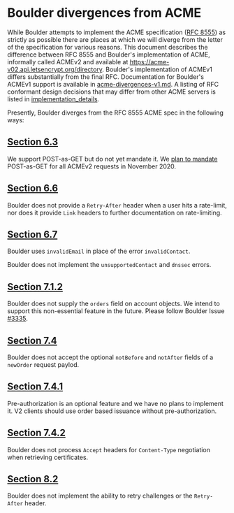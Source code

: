 # Boulder divergences from ACME

While Boulder attempts to implement the ACME specification ([RFC 8555]) as strictly as possible there are places at which we will diverge from the letter of the specification for various reasons. This document describes the difference between RFC 8555 and Boulder's implementation of ACME, informally called ACMEv2 and available at https://acme-v02.api.letsencrypt.org/directory. Boulder's implementation of ACMEv1 differs substantially from the final RFC. Documentation for Boulder's ACMEv1 support is available in [acme-divergences-v1.md](acme-divergences-v1.md). A listing of RFC conformant design decisions that may differ from other ACME servers is listed in [implementation_details](https://github.com/letsencrypt/boulder/blob/main/docs/acme-implementation_details.md).


Presently, Boulder diverges from the RFC 8555 ACME spec in the following ways:

## [Section 6.3](https://tools.ietf.org/html/rfc8555#section-6.3)

We support POST-as-GET but do not yet mandate it. We
[plan to mandate](https://community.letsencrypt.org/t/acme-v2-scheduled-deprecation-of-unauthenticated-resource-gets/74380)
POST-as-GET for all ACMEv2 requests in November 2020.

## [Section 6.6](https://tools.ietf.org/html/rfc8555#section-6.6)

Boulder does not provide a `Retry-After` header when a user hits a rate-limit, nor does it provide `Link` headers to further documentation on rate-limiting.

## [Section 6.7](https://tools.ietf.org/html/rfc8555#section-6.7)

Boulder uses `invalidEmail` in place of the error `invalidContact`.

Boulder does not implement the `unsupportedContact` and `dnssec` errors.

## [Section 7.1.2](https://tools.ietf.org/html/rfc8555#section-7.1.2)

Boulder does not supply the `orders` field on account objects. We intend to
support this non-essential feature in the future. Please follow Boulder Issue
[#3335](https://github.com/letsencrypt/boulder/issues/3335).

## [Section 7.4](https://tools.ietf.org/html/rfc8555#section-7.4)

Boulder does not accept the optional `notBefore` and `notAfter` fields of a
`newOrder` request paylod.

## [Section 7.4.1](https://tools.ietf.org/html/rfc8555#section-7.4.1)

Pre-authorization is an optional feature and we have no plans to implement it.
V2 clients should use order based issuance without pre-authorization.

## [Section 7.4.2](https://tools.ietf.org/html/rfc8555#section-7.4.2)

Boulder does not process `Accept` headers for `Content-Type` negotiation when retrieving certificates.

## [Section 8.2](https://tools.ietf.org/html/rfc8555#section-8.2)

Boulder does not implement the ability to retry challenges or the `Retry-After` header.

[RFC 8555]: https://tools.ietf.org/html/rfc8555
